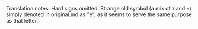 Translation notes: Hard signs omitted. Strange old symbol (a mix of т and ь) simply denoted in original.md as "е", as it seems to serve the same purpose as that letter.